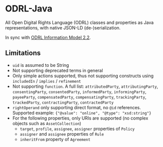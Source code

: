 # ODRL-Java
All Open Digital Rights Language (ODRL) classes and properties as Java representations, with native JSON-LD (de-)serialization.

In sync with [ODRL Information Model 2.2](https://www.w3.org/TR/2018/REC-odrl-model-20180215/).

## Limitations
- `uid` is assumed to be String
- Not supporting deprecated terms in general 
- Only simple actions supported, thus not supporting constructs using `includedIn` / `implies` / `refinement`
- Not supporting `function`. A full list: `attributedParty`, `attributingParty`, `consentingParty`, `consentedParty`, `informedParty`, `informingParty`, `payeeParty`, `compensatedParty`, `compensatingParty`, `trackingParty`, `trackedParty`, `contractingParty`, `contractedParty`
- `rightOperand` only supporting direct format, no `@id` references. Supported example: `{"@value": "online", "@type": "xsd:string"}`
- For the following properties, only URIs are supported (no complex objects such as `AssetCollection`)
  - `target`, `profile`, `assignee`, `assigner` properties of `Policy`
  - `assigner` and `assignee` properties of `Rule`
  - `inheritFrom`  property of `Agreement`